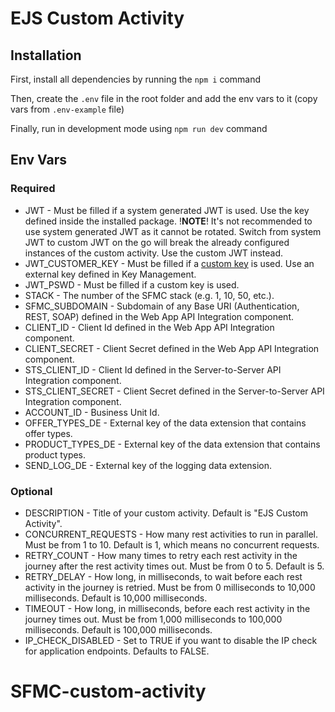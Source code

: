 # EJS Custom Activity

## Installation

First, install all dependencies by running the `npm i` command

Then, create the `.env` file in the root folder and add the env vars to it (copy vars from `.env-example` file)

Finally, run in development mode using `npm run dev` command

## Env Vars

### Required

- JWT - Must be filled if a system generated JWT is used. Use the key defined inside the installed package. !**NOTE**! It's not recommended to use system generated JWT as it cannot be rotated. Switch from system JWT to custom JWT on the go will break the already configured instances of the custom activity. Use the custom JWT instead.
- JWT_CUSTOMER_KEY - Must be filled if a [custom key](https://developer.salesforce.com/docs/marketing/marketing-cloud/guide/encode-custom-activities-using-jwt-customer-key.html) is used. Use an external key defined in Key Management.
- JWT_PSWD - Must be filled if a custom key is used.
- STACK - The number of the SFMC stack (e.g. 1, 10, 50, etc.).
- SFMC_SUBDOMAIN - Subdomain of any Base URI (Authentication, REST, SOAP) defined in the Web App API Integration component.
- CLIENT_ID - Client Id defined in the Web App API Integration component.
- CLIENT_SECRET - Client Secret defined in the Web App API Integration component.
- STS_CLIENT_ID - Client Id defined in the Server-to-Server API Integration component.
- STS_CLIENT_SECRET - Client Secret defined in the Server-to-Server API Integration component.
- ACCOUNT_ID - Business Unit Id.
- OFFER_TYPES_DE - External key of the data extension that contains offer types.
- PRODUCT_TYPES_DE - External key of the data extension that contains product types.
- SEND_LOG_DE - External key of the logging data extension.

### Optional

- DESCRIPTION - Title of your custom activity. Default is "EJS Custom Activity".
- CONCURRENT_REQUESTS - How many rest activities to run in parallel. Must be from 1 to 10. Default is 1, which means no concurrent requests.
- RETRY_COUNT - How many times to retry each rest activity in the journey after the rest activity times out. Must be from 0 to 5. Default is 5.
- RETRY_DELAY - How long, in milliseconds, to wait before each rest activity in the journey is retried. Must be from 0 milliseconds to 10,000 milliseconds. Default is 10,000 milliseconds.
- TIMEOUT - How long, in milliseconds, before each rest activity in the journey times out. Must be from 1,000 milliseconds to 100,000 milliseconds. Default is 100,000 milliseconds.
- IP_CHECK_DISABLED - Set to TRUE if you want to disable the IP check for application endpoints. Defaults to FALSE.
# SFMC-custom-activity
